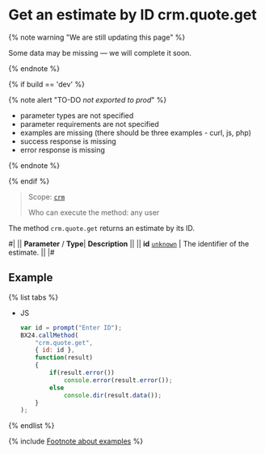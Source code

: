 # Get an estimate by ID crm.quote.get

{% note warning "We are still updating this page" %}

Some data may be missing — we will complete it soon.

{% endnote %}

{% if build == 'dev' %}

{% note alert "TO-DO _not exported to prod_" %}

- parameter types are not specified
- parameter requirements are not specified
- examples are missing (there should be three examples - curl, js, php)
- success response is missing
- error response is missing

{% endnote %}

{% endif %}

> Scope: [`crm`](../../scopes/permissions.md)
>
> Who can execute the method: any user

The method `crm.quote.get` returns an estimate by its ID.

#| 
||  **Parameter** / **Type**| **Description** || 
|| **id** 
[`unknown`](../../data-types.md) | The identifier of the estimate. || 
|#

## Example

{% list tabs %}

- JS

    ```javascript
    var id = prompt("Enter ID");
    BX24.callMethod(
        "crm.quote.get",
        { id: id },
        function(result)
        {
            if(result.error())
                console.error(result.error());
            else
                console.dir(result.data());
        }
    );
    ```

{% endlist %}

{% include [Footnote about examples](../../../_includes/examples.md) %}